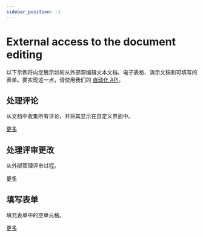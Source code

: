 ```yaml
---
sidebar_position: -1
---
```


# External access to the document editing

以下示例将向您展示如何从外部源编辑文本文档、电子表格、演示文稿和可填写的表单。要实现这一点，请使用我们的 [自动化 API](../../usage-api/automation-api.md)。

## 处理评论

从文档中收集所有评论，并将其显示在自定义界面中。

[更多](working-with-comments.md)

## 处理评审更改

从外部管理评审过程。

[更多](working-with-review-changes.md)

## 填写表单

填充表单中的空单元格。

[更多](filling-out-the-form.md)

